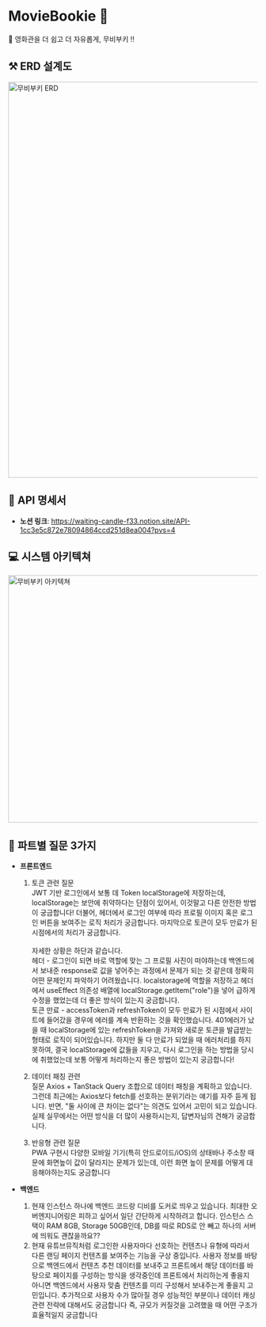 # MovieBookie 👋
🍿 영화관을 더 쉽고 더 자유롭게, 무비부키 ‼️

## ⚒️ ERD 설계도
<img width="800" alt="무비부키 ERD" src="https://github.com/user-attachments/assets/75c7d96b-4853-4284-9c5c-d77272540763" />

## 📃 API 명세서
* **노션 링크**: https://waiting-candle-f33.notion.site/API-1cc3e5c872e78094864ccd251d8ea004?pvs=4

## 💻 시스템 아키텍쳐
<img width="800" height="500" alt="무비부키 아키텍쳐" src="https://github.com/user-attachments/assets/fd26e948-a00c-4459-8f31-fcb24671c2d3" />


## 🚀 파트별 질문 3가지
* **프론트엔드**
  1. 토큰 관련 질문 <br/>
JWT 기반 로그인에서 보통 데 Token localStorage에 저장하는데, localStorage는 보안에 취약하다는 단점이 있어서, 이것말고 다른 안전한 방법이 궁금합니다! 더불어, 헤더에서 로그인 여부에 따라 프로필 이미지 혹은 로그인 버튼을 보여주는 로직 처리가 궁금합니다. 마지막으로 토큰이 모두 만료가 된 시점에서의 처리가 궁금합니다.<br/><br/>
자세한 상황은 하단과 같습니다.<br/>
헤더 - 로그인이 되면 바로 역할에 맞는 그 프로필 사진이 떠야하는데 백엔드에서 보내준 response로 값을 넣어주는 과정에서 문제가 되는 것 같은데 정확히 어떤 문제인지 파악하기 어려웠습니다. localstorage에 역할을 저장하고 헤더에서 useEffect 의존성 배열에 localStorage.getItem("role")을 넣어  급하게 수정을 했었는데 더 좋은 방식이 있는지 궁금합니다. <br/>
토큰 만료 - accessToken과 refreshToken이 모두 만료가 된 시점에서 사이트에 들어갔을 경우에 에러를 계속 반환하는 것을 확인했습니다. 401에러가 났을 때 localStorage에 있는 refreshToken을 가져와 새로운 토큰을 발급받는 형태로 로직이 되어있습니다. 하지만 둘 다 만료가 되었을 때 에러처리를 하지 못하여, 결국 localStorage에 값들을 지우고, 다시 로그인을 하는 방법을 당시에 취했었는데 보통 어떻게 처리하는지 좋은 방법이 있는지 궁금합니다! 

  2. 데이터 패칭 관련 <br/>
질문 Axios + TanStack Query 조합으로 데이터 패칭을 계획하고 있습니다. 그런데 최근에는 Axios보다 fetch를 선호하는 분위기라는 얘기를 자주 듣게 됩니다. 반면, "둘 사이에 큰 차이는 없다"는 의견도 있어서 고민이 되고 있습니다. 실제 실무에서는 어떤 방식을 더 많이 사용하시는지, 답변자님의 견해가 궁금합니다.
  3. 반응형 관련 질문 <br/>
PWA 구현시 다양한 모바일 기기(특히 안드로이드/iOS)의 상태바나 주소창 때문에 화면높이 값이 달라지는 문제가 있는데, 이런 화면 높이 문제를 어떻게 대응해야하는지도 궁금합니다

* **백엔드**
  1. 현재 인스턴스 하나에 백엔드 코드랑 디비를 도커로 띄우고 있습니다. 최대한 오버엔지니어링은 피하고 싶어서 일단 간단하게 시작하려고 합니다. 인스턴스 스택이 RAM 8GB, Storage 50GB인데, DB를 따로 RDS로 안 빼고 하나의 서버에 띄워도 괜찮을까요??
  2. 현재 유튜브뮤직처럼 로그인한 사용자마다 선호하는 컨텐츠나 유형에 따라서 다른 랜딩 페이지 컨텐츠를 보여주는 기능을 구상 중입니다. 사용자 정보를 바탕으로 백엔드에서 컨텐츠 추천 데이터를 보내주고 프론트에서 해당 데이터를 바탕으로 페이지를 구성하는 방식을 생각중인데 프론트에서 처리하는게 좋을지 아니면 백엔드에서 사용자 맞춤 컨텐츠를 미리 구성해서 보내주는게 좋을지 고민입니다. 추가적으로 사용자 수가 많아질 경우 성능적인 부분이나 데이터 캐싱 관련 전략에 대해서도 궁금합니다 즉, 규모가 커질것을 고려했을 때 어떤 구조가 효율적일지 궁금합니다
